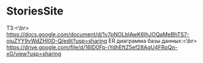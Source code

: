 # StoriesSite
ТЗ:<\br>
https://docs.google.com/document/d/1v7pNOLblAwK6IhJOQaMeBhTS7-ojuZYY9vWdZHI0D-Q/edit?usp=sharing
ER диаграмма базы данных:<\br>
https://drive.google.com/file/d/16lD0Fp-iYdhEftZ5ef28AqU4FRoQn-xG/view?usp=sharing